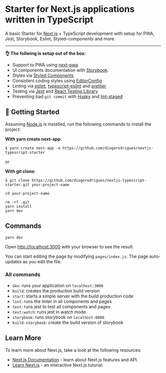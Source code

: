 # Starter for Next.js applications written in TypeScript

A basic Starter for [Next.js](https://nextjs.org/) + TypeScript development with setup for PWA, Jest, Storybook, Eslint, Styled-components and more.

---

__👌  The follwing is setup out of the box:__
- Support to PWA using [next-pwa](https://www.npmjs.com/package/next-pwa)
- UI components documentation with [Storybook](https://storybook.js.org/).
- Styles via [Styled Components](https://styled-components.com/)
- Consistent coding styles using [EditorConfig](https://editorconfig.org/)
- Linting via [eslint](https://eslint.org/), [typescript-eslint](https://github.com/typescript-eslint/typescript-eslint) and [prettier](https://prettier.io/)
- Testing via [Jest](https://jestjs.io/) and [React Testing Library](https://testing-library.com/docs/react-testing-library/intro)
- Preventing bad `git commit` with [Husky](https://github.com/typicode/husky) and [lint-staged](https://github.com/okonet/lint-staged)


## 🚀 Getting Started

Assuming [Node.js](https://nodejs.org/en/) is installed, run the following commands to install the project:


**With yarn create next-app**:
```
$ yarn create next-app -e https://github.com/diogorodrigues/nextjs-typescript-starter
```
or

**With git clone**:
```
$ git clone https://github.com/diogorodrigues/nextjs-typescript-starter.git your-project-name

cd your-project-name

rm -rf .git
yarn install
yarn dev
```

## Commands

```bash
yarn dev
```

Open [http://localhost:3000](http://localhost:3000) with your browser to see the result.

You can start editing the page by modifying `pages/index.js`. The page auto-updates as you edit the file.

### All commands

- `dev`: runs your application on `localhost:3000`
- `build`: creates the production build version
- `start`: starts a simple server with the build production code
- `lint`: runs the linter in all components and pages
- `test`: runs jest to test all components and pages
- `test:watch`: runs jest in watch mode
- `storybook`: runs storybook on `localhost:6006`
- `build-storybook`: create the build version of storybook

## Learn More

To learn more about Next.js, take a look at the following resources:

- [Next.js Documentation](https://nextjs.org/docs) - learn about Next.js features and API.
- [Learn Next.js](https://nextjs.org/learn) - an interactive Next.js tutorial.
